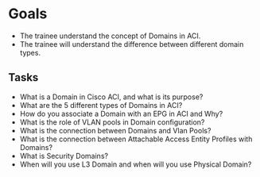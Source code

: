 # Goals

- The trainee understand the concept of Domains in ACI.
- The trainee will understand the difference between different domain types.

## Tasks

- What is a Domain in Cisco ACI, and what is its purpose?
- What are the 5 different types of Domains in ACI?
- How do you associate a Domain with an EPG in ACI and Why?
- What is the role of VLAN pools in Domain configuration?
- What is the connection between Domains and Vlan Pools?
- What is the connection between Attachable Access Entity Profiles with Domains?
- What is Security Domains?
- When will you use L3 Domain and when will you use Physical Domain?
